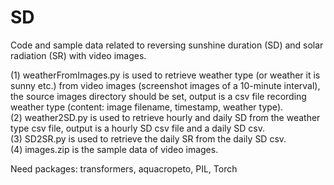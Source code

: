 # SD
Code and sample data related to reversing sunshine duration (SD) and solar radiation (SR) with video images.

(1) weatherFromImages.py is used to retrieve weather type (or weather it is sunny etc.) from video images (screenshot images of a 10-minute interval), the source images directory should be set, output is a csv file recording weather type (content: image filename, timestamp, weather type).<br>
(2) weather2SD.py is used to retrieve hourly and daily SD from the weather type csv file, output is a hourly SD csv file and a daily SD csv.<br>
(3) SD2SR.py is used to retrieve the daily SR from the daily SD csv.<br>
(4) images.zip is the sample data of video images.


Need packages: transformers, aquacropeto, PIL, Torch 
